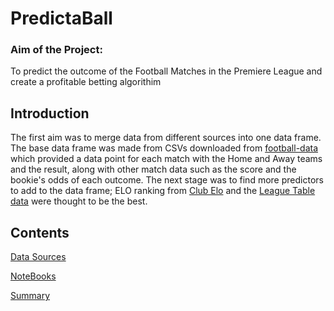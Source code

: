 # PredictaBall

### Aim of the Project: 
To predict the outcome of the Football Matches in the Premiere League and create a profitable betting algorithim

## Introduction
The first aim was to merge data from different sources into one data frame.
The base data frame was made from CSVs downloaded from [football-data](https://www.football-data.co.uk/) which provided a data point for each match with the Home and Away teams and the result, along with other match data such as the score and the bookie's odds of each outcome.
The next stage was to find more predictors to add to the data frame; ELO ranking from [Club Elo](http://clubelo.com/) and the [League Table data](https://www.twtd.co.uk/league-tables/competition:premier-league/daterange/) were thought to be the best.

## Contents
[Data Sources](https://github.com/maxdear/PredictaBall/tree/master/Data%20Sources)

[NoteBooks](https://github.com/maxdear/PredictaBall/tree/master/Notebooks)

[Summary](https://github.com/maxdear/PredictaBall/tree/master/Summary)
